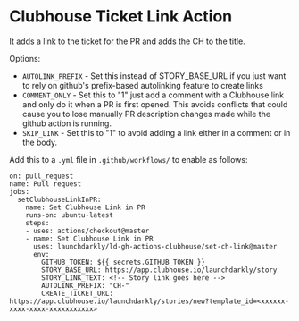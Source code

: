 # Clubhouse Ticket Link Action

It adds a link to the ticket for the PR and adds the CH to the title.

Options:

  * `AUTOLINK_PREFIX` - Set this instead of STORY_BASE_URL if you just want to rely on github's prefix-based autolinking feature to create links
  * `COMMENT_ONLY` - Set this to "1" just add a comment with a Clubhouse link and only do it when a PR is first opened.  This avoids conflicts that
    could cause you to lose manually PR description changes made while the github action is running.
  * `SKIP_LINK` - Set this to "1" to avoid adding a link either in a comment or in the body.

Add this to a `.yml` file in `.github/workflows/` to enable as follows:

```
on: pull_request
name: Pull request
jobs:
  setClubhouseLinkInPR:
    name: Set Clubhouse Link in PR
    runs-on: ubuntu-latest
    steps:
    - uses: actions/checkout@master
    - name: Set Clubhouse Link in PR
      uses: launchdarkly/ld-gh-actions-clubhouse/set-ch-link@master
      env:
        GITHUB_TOKEN: ${{ secrets.GITHUB_TOKEN }}
        STORY_BASE_URL: https://app.clubhouse.io/launchdarkly/story
        STORY_LINK_TEXT: <!-- Story link goes here -->
        AUTOLINK_PREFIX: "CH-"
        CREATE_TICKET_URL: https://app.clubhouse.io/launchdarkly/stories/new?template_id=<xxxxxx-xxxx-xxxx-xxxxxxxxxxx>
```
